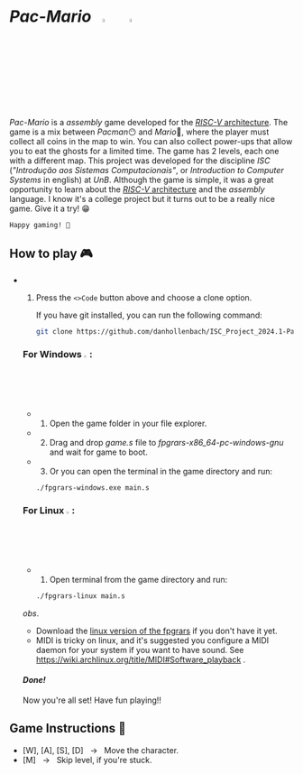 # *Pac-Mario*   &nbsp; <img src="https://icons.veryicon.com/png/Game/Super%20Mario/Retro%20Mario%20World.png" width="4%">   &ensp;   <img src="https://upload.wikimedia.org/wikipedia/commons/a/a8/Original_PacMan.png" width="4%">
*Pac-Mario* is a *assembly* game developed for the [*RISC-V* architecture](https://riscv.org/). The game is a mix between *Pacman*😶 and *Mario*🍄, where the player must collect all coins in the map to win. You can also collect power-ups that allow you to eat the ghosts for a limited time. The game has 2 levels, each one with a different map. This project was developed for the discipline *ISC* (*"Introdução aos Sistemas Computacionais"*, or *Introduction to Computer Systems* in english) at *UnB*. Although the game is simple, it was a great opportunity to learn about the [*RISC-V* architecture](https://riscv.org/) and the *assembly* language. I know it's a college project but it turns out to be a really nice game. Give it a try! 😁

    Happy gaming! 👾

## How to play 🎮
- 1. Press the ```<>Code``` button above and choose a clone option.

        If you have git installed, you can run the following command:
        ```bash
        git clone https://github.com/danhollenbach/ISC_Project_2024.1-PacMario.git
        ```
    ### For Windows <img src="https://cdn.icon-icons.com/icons2/2170/PNG/512/microsoft_logo_brand_windows_icon_133246.png" width="2%">:
    - 1. Open the game folder in your file explorer.
    - 2. Drag and drop *game.s* file to *fpgrars-x86_64-pc-windows-gnu* and wait for game to boot.
    - 3. Or you can open the terminal in the game directory and run:
        ```bash
        ./fpgrars-windows.exe main.s
        ```

    ### For Linux <img src="https://cdn.pixabay.com/photo/2017/01/31/15/33/linux-2025130_1280.png" width="2%">:
    - 1. Open terminal from the game directory and run:
        ```bash
        ./fpgrars-linux main.s
        ```
    *obs*. 
    - Download the [linux version of the fpgrars](https://github.com/LeoRiether/FPGRARS) if you don't have it yet.
    - MIDI is tricky on linux, and it's suggested you configure a MIDI daemon for your system if you want to have sound. See https://wiki.archlinux.org/title/MIDI#Software_playback .

       

    #### *Done!*

    Now you're all set! Have fun playing!!


## Game Instructions 📜
- [W],  [A],  [S],  [D] &nbsp; -> &nbsp; Move the character.
- [M] &nbsp; -> &nbsp; Skip level, if you're stuck.

